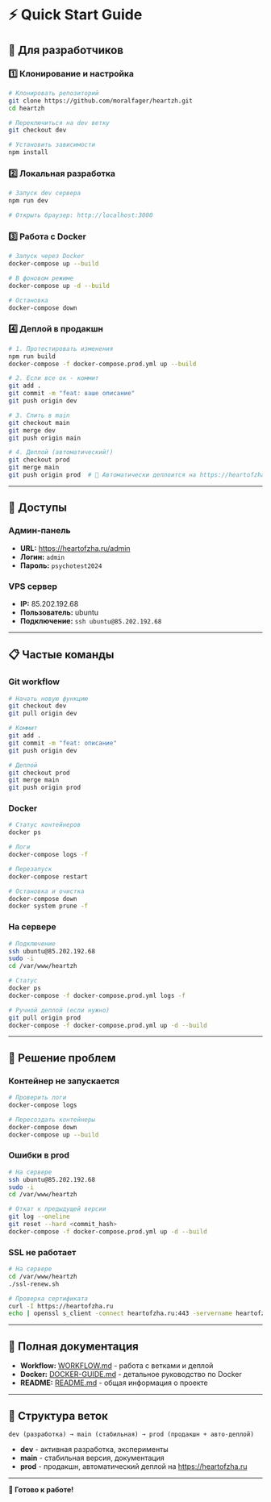 # ⚡ Quick Start Guide

## 🎯 Для разработчиков

### 1️⃣ Клонирование и настройка

```bash
# Клонировать репозиторий
git clone https://github.com/moralfager/heartzh.git
cd heartzh

# Переключиться на dev ветку
git checkout dev

# Установить зависимости
npm install
```

### 2️⃣ Локальная разработка

```bash
# Запуск dev сервера
npm run dev

# Открыть браузер: http://localhost:3000
```

### 3️⃣ Работа с Docker

```bash
# Запуск через Docker
docker-compose up --build

# В фоновом режиме
docker-compose up -d --build

# Остановка
docker-compose down
```

### 4️⃣ Деплой в продакшн

```bash
# 1. Протестировать изменения
npm run build
docker-compose -f docker-compose.prod.yml up --build

# 2. Если все ок - коммит
git add .
git commit -m "feat: ваше описание"
git push origin dev

# 3. Слить в main
git checkout main
git merge dev
git push origin main

# 4. Деплой (автоматический!)
git checkout prod
git merge main
git push origin prod  # 🚀 Автоматически деплоится на https://heartofzha.ru
```

---

## 🔑 Доступы

### Админ-панель
- **URL:** https://heartofzha.ru/admin
- **Логин:** `admin`
- **Пароль:** `psychotest2024`

### VPS сервер
- **IP:** 85.202.192.68
- **Пользователь:** ubuntu
- **Подключение:** `ssh ubuntu@85.202.192.68`

---

## 📋 Частые команды

### Git workflow
```bash
# Начать новую функцию
git checkout dev
git pull origin dev

# Коммит
git add .
git commit -m "feat: описание"
git push origin dev

# Деплой
git checkout prod
git merge main
git push origin prod
```

### Docker
```bash
# Статус контейнеров
docker ps

# Логи
docker-compose logs -f

# Перезапуск
docker-compose restart

# Остановка и очистка
docker-compose down
docker system prune -f
```

### На сервере
```bash
# Подключение
ssh ubuntu@85.202.192.68
sudo -i
cd /var/www/heartzh

# Статус
docker ps
docker-compose -f docker-compose.prod.yml logs -f

# Ручной деплой (если нужно)
git pull origin prod
docker-compose -f docker-compose.prod.yml up -d --build
```

---

## 🐛 Решение проблем

### Контейнер не запускается
```bash
# Проверить логи
docker-compose logs

# Пересоздать контейнеры
docker-compose down
docker-compose up --build
```

### Ошибки в prod
```bash
# На сервере
ssh ubuntu@85.202.192.68
sudo -i
cd /var/www/heartzh

# Откат к предыдущей версии
git log --oneline
git reset --hard <commit_hash>
docker-compose -f docker-compose.prod.yml up -d --build
```

### SSL не работает
```bash
# На сервере
cd /var/www/heartzh
./ssl-renew.sh

# Проверка сертификата
curl -I https://heartofzha.ru
echo | openssl s_client -connect heartofzha.ru:443 -servername heartofzha.ru 2>/dev/null | openssl x509 -noout -dates
```

---

## 📖 Полная документация

- **Workflow:** [WORKFLOW.md](./WORKFLOW.md) - работа с ветками и деплой
- **Docker:** [DOCKER-GUIDE.md](./DOCKER-GUIDE.md) - детальное руководство по Docker
- **README:** [README.md](./README.md) - общая информация о проекте

---

## 🎯 Структура веток

```
dev (разработка) → main (стабильная) → prod (продакшн + авто-деплой)
```

- **dev** - активная разработка, эксперименты
- **main** - стабильная версия, документация
- **prod** - продакшн, автоматический деплой на https://heartofzha.ru

---

**🚀 Готово к работе!**

